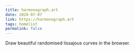 ```yaml
---
title: harmonograph.art
date: 2020-07-07
link: https://harmonograph.art
tags: homelist
permalink: false
---
```

Draw beautiful randomised lissajous curves in the browser.
